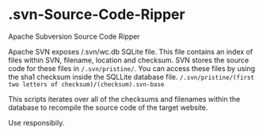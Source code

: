 # .svn-Source-Code-Ripper
Apache Subversion Source Code Ripper


Apache SVN exposes /.svn/wc.db SQLite file.
This file contains an index of files within SVN, filename, location and checksum.
SVN stores the source code for these files in  `/.svn/pristine/`.
You can access these files by using the sha1 checksum inside the SQLLite database file. 
`/.svn/pristine/(first two letters of checksum)/(checksum).svn-base`

This scripts iterates over all of the checksums and filenames within the database to recompile the source code of the target website.


Use responsibily.
